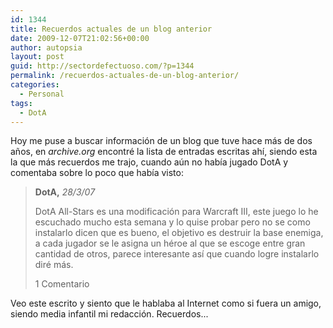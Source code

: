 ```yaml
---
id: 1344
title: Recuerdos actuales de un blog anterior
date: 2009-12-07T21:02:56+00:00
author: autopsia
layout: post
guid: http://sectordefectuoso.com/?p=1344
permalink: /recuerdos-actuales-de-un-blog-anterior/
categories:
  - Personal
tags:
  - DotA
---
```

Hoy me puse a buscar información de un blog que tuve hace más de dos años, en _archive.org_ encontré la lista de entradas escritas ahí, siendo esta la que más recuerdos me trajo, cuando aún no había jugado DotA y comentaba sobre lo poco que había visto:

> **DotA,** _28/3/07_
>
> DotA All-Stars es una modificación para Warcraft III, este juego lo he escuchado mucho esta semana y lo quise probar pero no se como instalarlo dicen que es bueno, el objetivo es destruir la base enemiga, a cada jugador se le asigna un héroe al que se escoge entre gran cantidad de otros, parece interesante así que cuando logre instalarlo diré más.
>
>   1 Comentario

Veo este escrito y siento que le hablaba al Internet como si fuera un amigo, siendo media infantil mi redacción. Recuerdos...
